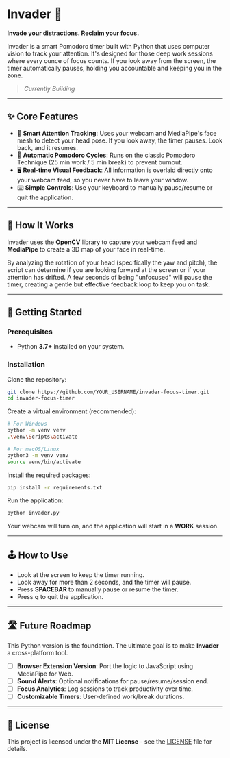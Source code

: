 # Invader 👾
**Invade your distractions. Reclaim your focus.**

Invader is a smart Pomodoro timer built with Python that uses computer vision to track your attention. It's designed for those deep work sessions where every ounce of focus counts. If you look away from the screen, the timer automatically pauses, holding you accountable and keeping you in the zone.

> *Currently Building*

---

## ✨ Core Features
- 🧠 **Smart Attention Tracking**: Uses your webcam and MediaPipe's face mesh to detect your head pose. If you look away, the timer pauses. Look back, and it resumes.  
- 🍅 **Automatic Pomodoro Cycles**: Runs on the classic Pomodoro Technique (25 min work / 5 min break) to prevent burnout.  
- 🖥️ **Real-time Visual Feedback**: All information is overlaid directly onto your webcam feed, so you never have to leave your window.  
- ⌨️ **Simple Controls**: Use your keyboard to manually pause/resume or quit the application.  

---

## 🔧 How It Works
Invader uses the **OpenCV** library to capture your webcam feed and **MediaPipe** to create a 3D map of your face in real-time.

By analyzing the rotation of your head (specifically the yaw and pitch), the script can determine if you are looking forward at the screen or if your attention has drifted. A few seconds of being "unfocused" will pause the timer, creating a gentle but effective feedback loop to keep you on task.

---

## 🚀 Getting Started

### Prerequisites
- Python **3.7+** installed on your system.

### Installation
Clone the repository:
```bash
git clone https://github.com/YOUR_USERNAME/invader-focus-timer.git
cd invader-focus-timer
````

Create a virtual environment (recommended):

```bash
# For Windows
python -m venv venv
.\venv\Scripts\activate

# For macOS/Linux
python3 -m venv venv
source venv/bin/activate
```

Install the required packages:

```bash
pip install -r requirements.txt
```

Run the application:

```bash
python invader.py
```

Your webcam will turn on, and the application will start in a **WORK** session.

---

## 🕹️ How to Use

* Look at the screen to keep the timer running.
* Look away for more than 2 seconds, and the timer will pause.
* Press **SPACEBAR** to manually pause or resume the timer.
* Press **q** to quit the application.

---

## 🛣️ Future Roadmap

This Python version is the foundation. The ultimate goal is to make **Invader** a cross-platform tool.

* [ ] **Browser Extension Version**: Port the logic to JavaScript using MediaPipe for Web.
* [ ] **Sound Alerts**: Optional notifications for pause/resume/session end.
* [ ] **Focus Analytics**: Log sessions to track productivity over time.
* [ ] **Customizable Timers**: User-defined work/break durations.

---

## 📄 License

This project is licensed under the **MIT License** - see the [LICENSE](LICENSE) file for details.

